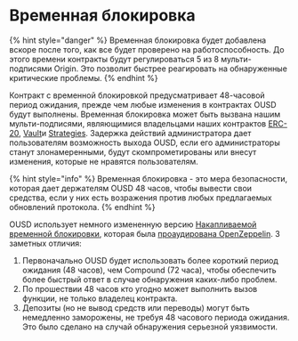 # Временная блокировка

{% hint style="danger" %}
Временная блокировка будет добавлена вскоре после того, как все будет проверено на работоспособность. До этого времени контракты будут регулироваться 5 из 8 мульти-подписями Origin. Это позволит быстрее реагировать на обнаруженные критические проблемы.
{% endhint %}

Контракт с временной блокировкой предусматривает 48-часовой период ожидания, прежде чем любые изменения в контрактах OUSD будут выполнены. Временная блокировка может быть вызвана нашим мульти-подписями, являющимися владельцами наших контрактов [ERC-20](../architecture.md), [Vault](vault.md)и [Strategies](strategies.md). Задержка действий администратора дает пользователям возможность выхода OUSD, если его администраторы станут злонамеренными, будут скомпрометированы или внесут изменения, которые не нравятся пользователям.

{% hint style="info" %}
Временная блокировка - это мера безопасности, которая дает держателям OUSD 48 часов, чтобы вывести свои средства, если у них есть возражения против любых предлагаемых обновлений протокола.
{% endhint %}

OUSD использует немного измененную версию [ Накапливаемой временной блокировки](https://compound.finance/docs/governance), которая была [проаудирована OpenZeppelin](https://blog.openzeppelin.com/compound-finance-patch-audit/). 3 заметных отличия:

1. Первоначально OUSD будет использовать более короткий период ожидания \(48 часов\), чем Compound \(72 часа\), чтобы обеспечить более быстрый ответ в случае обнаружения каких-либо проблем.
2. По прошествии 48 часов кто угодно может выполнить вызов функции, не только владелец контракта.
3. Депозиты \(но не вывод средств или переводы\) могут быть немедленно заморожены, не требуя 48 часового периода ожидания. Это было сделано на случай обнаружения серьезной уязвимости.





